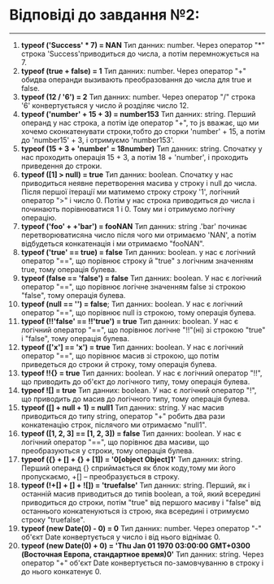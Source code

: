 # Відповіді до завдання №2:
***
1. **typeof ('Success' * 7) = NAN** 
    Тип данних: number. Через оператор "*" строка 'Success'приводиться до числа, а потім перемножується на 7.
2. **typeof (true + false) = 1** 
    Тип данних: number. Через оператор "+" обидва операнди вызивають преобразовання до числа для true и false.
3. **typeof (12 / '6') = 2** 
    Тип данних: number. Через оператор "/" строка '6' конвертуєтьяся у число й розділяє число 12. 
4. **typeof ('number' + 15 + 3) = number153**
    Тип данних: string. Перший операнд у нас строка, а потім іде оператор "+", то js вважає, що ми хочемо сконкатенувати строки,тобто до сторки 'number' + 15, а потім до 'number15' + 3, і отримуємо 'number153'.
5. **typeof (15 + 3 + 'number' = 18number)**
    Тип данних: string. Спочатку у нас проходить операція 15 + 3, а потім 18 + 'number', і проходить приведення до строки.
6. **typeof ([1] > null) = true**
    Тип данних: boolean. Спочатку у нас приводиться неявне перетворення масива у строку і null до числа. Після першої ітерації ми матимемо строку строку '1', логічний оператор ">" і число 0. Потім у нас строка приводиться до числа і починають порівнюватися 1 і 0. Тому ми і отримуємо логічну операцію.
7. **typeof ('foo' + +'bar') = fooNAN** 
    Тип данних: string .'bar' починає перетворюватисяна число після чого ми отримаємо 'NAN', а потім відбудеться конкатенація і ми отримаємо "fooNAN".
8. **typeof ('true' == true) = false**
    Тип данних: boolean. у нас є логічний оператор "==", що порівнює строку й "true" з логічним значенням true, тому операція булева.
9. **typeof (false == 'false') = false** 
    Тип данних: boolean. У нас є логічний оператор "==", що порівнює логічне значенням false зі строкою "false", тому операція булева.
10. **typeof (null == '') = false**;
    Тип данних: boolean. У нас є логічний оператор "==", що порівнює null із строкою, тому операція булева.
11. **typeof (!!'false' == !!'true') = true**
    Тип данних: boolean. У нас є логічний оператор "==", що порівнює логічне "!!"(ні) зі строкою "true" і "false", тому операція булева.
12. **typeof (['x'] == 'x') = true**
    Тип данних: boolean. У нас є логічний оператор "==", що порівнює масив зі строкою, що потім приведеться до строки й строку, тому операція булева.
13. **typeof !!{} = true**
    Тип данних: boolean. У нас є логічний оператор "!!", що приводить до об'єкт до логічного типу, тому операція булева.
14. **typeof ![] = true** 
    Тип данних: boolean. У нас є логічний оператор "!", що приводить до масив до логічного типу, тому операція булева.
15. **typeof ([] + null + 1) = null1**
    Тип данних: string. У нас масив приводиться до типу string, оператор "+" робить два рази конкатенацію строк, післячого ми отримаємо "null1".
16. **typeof ([1, 2, 3] == [1, 2, 3]) = false**
    Тип данних: boolean. У нас є логічний оператор "==", що порівнює два масиви, що преобразуються у строки, тому операція булева.
17. **typeof ({} + [] + {} + [1]) = '0[object Object]1'**
    Тип данних: string. Перший операнд {} сприймається як блок коду,тому ми його пропускаємо, +[] –  преобразується в строку.
18. **typeof (!+[] + [] + ![]) = 'truefalse'**
    Тип данних: string. Перший, як і останній масив приводиться до типів boolean, а той, який всередині приводиться до строки, потім "true" від першого масиву і "false" від останнього конкатенуються із строю, яка всередині і отримуємо строку "truefalse". 
19. **typeof (new Date(0) - 0) = 0**
    Тип данних: number. Через  оператор "-" об'єкт Date конвертується у число і від нього віднімає 0.
20. **typeof (new Date(0) + 0) = 'Thu Jan 01 1970 03:00:00 GMT+0300 (Восточная Европа, стандартное время)0'** 
    Тип данних: string. Через  оператор "+" об'єкт Date конвертується по-замовчуванню в строку і до нього конкатенує 0.